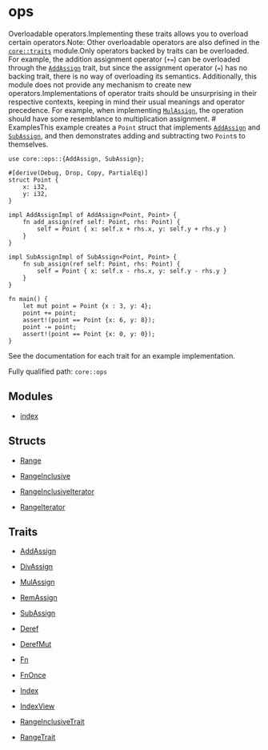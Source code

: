 # ops

Overloadable operators.Implementing these traits allows you to overload certain operators.Note: Other overloadable operators are also defined in the [`core::traits`](./core-traits.md) module.Only operators backed by traits can be overloaded. For example, the addition assignment operator (`+=`) can be overloaded through the [`AddAssign`](`AddAssign`) trait, but since the assignment operator (`=`) has no backing trait, there is no way of overloading its semantics. Additionally, this module does not provide any mechanism to create new operators.Implementations of operator traits should be unsurprising in their respective contexts, keeping in mind their usual meanings and operator precedence. For example, when implementing [`MulAssign`](`MulAssign`), the operation should have some resemblance to multiplication assignment.  # ExamplesThis example creates a `Point` struct that implements [`AddAssign`](`AddAssign`) and [`SubAssign`](`SubAssign`), and then demonstrates adding and subtracting two `Point`s to themselves.
```cairo
use core::ops::{AddAssign, SubAssign};

#[derive(Debug, Drop, Copy, PartialEq)]
struct Point {
    x: i32,
    y: i32,
}

impl AddAssignImpl of AddAssign<Point, Point> {
    fn add_assign(ref self: Point, rhs: Point) {
        self = Point { x: self.x + rhs.x, y: self.y + rhs.y }
    }
}

impl SubAssignImpl of SubAssign<Point, Point> {
    fn sub_assign(ref self: Point, rhs: Point) {
        self = Point { x: self.x - rhs.x, y: self.y - rhs.y }
    }
}

fn main() {
    let mut point = Point {x : 3, y: 4};
    point += point;
    assert!(point == Point {x: 6, y: 8});
    point -= point;
    assert!(point == Point {x: 0, y: 0});
}
```
See the documentation for each trait for an example implementation.

Fully qualified path: `core::ops`

## Modules

- [index](./core-ops-index.md)

## Structs

- [Range](./core-ops-range-Range.md)

- [RangeInclusive](./core-ops-range-RangeInclusive.md)

- [RangeInclusiveIterator](./core-ops-range-RangeInclusiveIterator.md)

- [RangeIterator](./core-ops-range-RangeIterator.md)

## Traits

- [AddAssign](./core-ops-arith-AddAssign.md)

- [DivAssign](./core-ops-arith-DivAssign.md)

- [MulAssign](./core-ops-arith-MulAssign.md)

- [RemAssign](./core-ops-arith-RemAssign.md)

- [SubAssign](./core-ops-arith-SubAssign.md)

- [Deref](./core-ops-deref-Deref.md)

- [DerefMut](./core-ops-deref-DerefMut.md)

- [Fn](./core-ops-function-Fn.md)

- [FnOnce](./core-ops-function-FnOnce.md)

- [Index](./core-ops-index-Index.md)

- [IndexView](./core-ops-index-IndexView.md)

- [RangeInclusiveTrait](./core-ops-range-RangeInclusiveTrait.md)

- [RangeTrait](./core-ops-range-RangeTrait.md)

